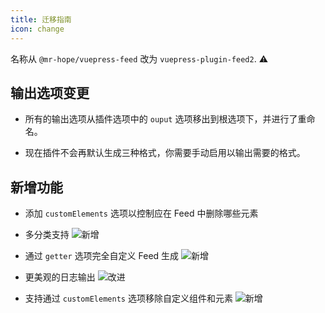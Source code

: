 ```yaml
---
title: 迁移指南
icon: change
---
```


名称从 `@mr-hope/vuepress-feed` 改为 `vuepress-plugin-feed2`. ⚠

## 输出选项变更

- 所有的输出选项从插件选项中的 `ouput` 选项移出到根选项下，并进行了重命名。

- 现在插件不会再默认生成三种格式，你需要手动启用以输出需要的格式。

## 新增功能

- 添加 `customElements` 选项以控制应在 Feed 中删除哪些元素

- 多分类支持 ![新增](https://img.shields.io/badge/-新增-brightgreen)

- 通过 `getter` 选项完全自定义 Feed 生成 ![新增](https://img.shields.io/badge/-新增-brightgreen)

- 更美观的日志输出 ![改进](https://img.shields.io/badge/-改进-blue)

- 支持通过 `customElements` 选项移除自定义组件和元素 ![新增](https://img.shields.io/badge/-新增-brightgreen)
